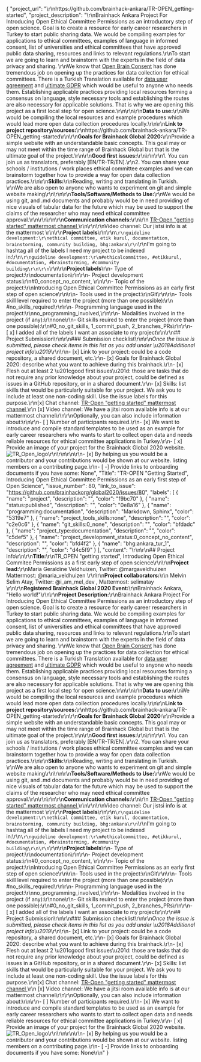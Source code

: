 {
  "project_url": "\r\nhttps://github.com/brainhack-ankara/TR-OPEN_getting-started",
  "project_description": "\r\nBrainhack Ankara Project For Introducing Open Ethical Committee Permissions as an introductory step of open science. Goal is to create a resource for early career researchers in Turkey to start public sharing data. We would be compiling examples for applications to ethical committees, examples of language in informed consent, list of universities and ethical committees that have approved public data sharing, resources and links to relevant regulations.\r\nTo start we are going to learn and brainstorm with the experts in the field of data  privacy and sharing. \r\nWe know that [Open Brain Consent](https://open-brain-consent.readthedocs.io/en/stable/) has done tremendous job on opening up the practices for data collection for ethical committees. There is  a Turkish Translation available for [data user agreement](https://github.com/con/open-brain-consent/blob/a8070f4d09134b1a130d80269e13007f154e1a1b/docs/source/gdpr/i18n/data_user_agreement.tr.rst) and [ultimate GDPR](https://github.com/con/open-brain-consent/blob/a8070f4d09134b1a130d80269e13007f154e1a1b/docs/source/gdpr/i18n/ultimate_gdpr.tr.rst) which would be useful to anyone who needs them. Establishing applicable practices providing local resources forming a consensus on language, style necessary tools and  establishing the routes are also necessary for applicable solutions. That is why we are opening this project as a first local step for open science.\r\n\r\n\r\n**Data to use:**\r\nWe would be compiling the local resources and example procedures which would lead more open data collection procedures locally.\r\n\r\n**Link to project repository/sources:**\r\nhttps://github.com/brainhack-ankara/TR-OPEN_getting-started\r\n\r\n**Goals for Brainhack Global 2020:**\r\nProvide a simple website with an understandable basic concepts. This goal may or may not meet within the time range of Brainhack Global but that is the ultimate goal of the project.\r\n\r\n**Good first issues:**\r\n<!-- Add a list of tasks to help new contributors find easy gateways into open source projects. -->\r\n\r\n1. You can join us as translators, preferably [EN/TR-TR/EN].\r\n2. You can share your schools / institutions / work places ethical committee examples and we can brainstorm together how to provide a way for open data collection practices.\r\n\r\n**Skills:**\r\nReading, writing and translating in Turkish. \r\nWe are also open to anyone who wants to experiment on git and simple website making\r\n<!-- Add a list of skills needed to contribute to this project. Try to think of both coding and non-coding skills. You can provide predefined skill levels, but it\u2019s better if you give concrete examples of the type of task contributors will be facing. Please make sure you create equal opportunities to accommodate the newcomers in your project to learn from each other and share the experiences. -->\r\n\r\n**Tools/Software/Methods to Use:**\r\nWe would be using git, and .md documents and probably would be in need  providing of nice visuals of tabular data for the future which may be used to support the claims of the researcher who may need ethical committee approval.\r\n\r\n<!-- Add a list of tools/software/methods that are advised to be installed/reviewed ahead of the event to gain a bit of time with the installation of the software, preparation of the environments or describing the methods that will be needed to contribute to this project. Try to think of both coding and non-coding details regarding such to be listed. -->\r\n\r\n**Communication channels:**\r\n\r\n [TR-Open \"getting started\" mattermost channel ](https://mattermost.brainhack.org/brainhack/channels/tr-open-getting-started)\r\n\r\n\r\nVideo channel: Our jistsi info is at  the mattermost \r\n\r\n**Project labels**\r\n\r\n```\r\nguideline development:\r\nethical committee, etik kurul, documentation, brainstorming, community building, bhg:ankara\r\n```\r\nI'm going to hashtag all of the labels I need my project to be indexed in:\r\n```\r\nguideline development:\r\n#ethicalcommittee, #etikkurul, #documentation, #brainstorming, #community building\r\n\r\n```\r\n\r\n**Project labels**\r\n- Type of project:\r\ndocumentation\r\n\r\n- Project development status:\r\n#0_concept_no_content, \r\n\r\n- Topic of the project:\r\nIntroducing Open Ethical Committee Permissions as an early first step of open science\r\n\r\n- Tools used in the project:\r\nGit\r\n\r\n- Tools skill level required to enter the project (more than one possible):\r\n #no_skills_required\r\n\r\n- Programming language used in the project:\r\nno_programming_involved,\r\n\r\n- Modalities involved in the project (if any):\r\nnone\r\n- Git skills reuired to enter the project (more than one possible):\r\n#0_no_git_skills, 1_commit_push, 2_branches_PRs\r\n\r\n- [ x] I added all of the labels I want an associate to my project\r\n\r\n## Project Submission\r\n\r\n### Submission checklist\r\n\r\n*Once the issue is submitted, please check items in this list as you add under \u2018Additional project info\u2019*\r\n\r\n- [x] Link to your project: could be a code repository, a shared document, etc.\r\n- [x] Goals for Brainhack Global 2020: describe what you want to achieve during this brainhack.\r\n- [x] Flesh out at least 2 \u201cgood first issues\u201d: those are tasks that do not require any prior knowledge about your project, could be defined as issues in a GitHub repository, or in a shared document.\r\n- [x] Skills: list skills that would be particularly suitable for your project. We ask you to include at least one non-coding skill. Use the issue labels for this purpose.\r\n[x] Chat channel: [TR-Open \"getting started\" mattermost channel ](https://mattermost.brainhack.org/brainhack/channels/tr-open-getting-started)\r\n [x] Video channel: We have a jitsi room available info is at our mattermost channel\r\n\r\nOptionally, you can also include information about:\r\n\r\n- [ ] Number of participants required.\r\n- [x] We want to introduce and compile standard templates to be used as an example for early career researchers who wants to start to collect open data and needs reliable resources for ethical committee applications in Turkey.\r\n- [ x] Provide an image of your project for the Brainhack Global 2020 website. ![TR_Open_logo](https://raw.githubusercontent.com/brainhack-ankara/TR-OPEN_getting-started/main/Tr-Open-logo.jpg)\r\n<!-- You can put an image anywhere in this issue and it will be used to build your project page on the website. -->\r\n\r\n\r\n- [x] By helping us you would be a  contributor and your contributions would be shown at our website. listing members on a contributing page.\r\n- [ -] Provide links to onboarding documents if you have some: None",
  "Title": "TR-OPEN \"Getting Started\", Introducing Open Ethical Committee Permissions as an early first step of Open Science",
  "issue_number": 80,
  "link_to_issue": "https://github.com/brainhackorg/global2020/issues/80",
  "labels": [
    {
      "name": "project",
      "description": "",
      "color": "f9bc70"
    },
    {
      "name": "status:published",
      "description": "",
      "color": "0e8a16"
    },
    {
      "name": "programming:documentation",
      "description": "Markdown, Sphinx",
      "color": "5319e7"
    },
    {
      "name": "project_tools_skills:none",
      "description": "",
      "color": "c2e0c6"
    },
    {
      "name": "git_skills:0_none",
      "description": "",
      "color": "bfdadc"
    },
    {
      "name": "project_type:documentation",
      "description": "",
      "color": "c5def5"
    },
    {
      "name": "project_development_status:0_concept_no_content",
      "description": "",
      "color": "bfd4f2"
    },
    {
      "name": "bhg:ankara_tur_1",
      "description": "",
      "color": "d4c5f9"
    }
  ],
  "content": "<!-- Guidelines\r\n\r\nWe are very excited to meet you at Brainhack Global 2020 \ud83c\udf89. To submit a project, you need to be an attendee to one of the Brainhack Global 2020 events listed on the [Brainhack Global 2020 webpage](https://brainhack.org/global2020/events/). Please, register for the event that is most suitable to your location, time zone, interest, and/or project prior to submitting one. Thank you!\r\n\r\nWe have prepared a checklist to help with your project submission. Here is how to proceed:\r\n\r\nBefore filling in any part please check items in the checklist below as you go through them.\r\nOnce you are done (at least all 'required' items must be provided), please delete the \"Guidelines\" section, submit your issue and add a comment saying 'Hi @Brainhack-Global/project-monitors: my project is ready!'\r\nThank you!\r\n\r\nAfter the issue is submitted, we will assign a 'project monitor' from the event location that you are registered with to review your submission. Once the submission is approved by the 'project monitor', they will add the label 'Project is ready' and it will appear on [Brainhack Global 2020 Projects](https://brainhack.org/global2020/projects) page with a separate project dedicated webpage. \r\n\r\nNote that you can always update your issue which will also change your page on the website accordingly.\r\n\r\nIf at any time you need help from us or anything is unclear, please add a comment and ping your project monitor. Our team is here to help! -->\r\n\r\n## Project info\r\n\r\n**Title:**\r\nTR_OPEN \"getting started\", Introducing Open Ethical Commitee Permissions as a first early step of open science\r\n\r\n**Project lead:**\r\nMaria Geraldine Veldhuizen, Twitter: @margaveldhuizen Mattermost: @maria_veldhuizen \r\n\r\n**Project collaborators:**\r\n Melvin Selim Atay, Twitter: @i_am_mel_dev , Mattermost: selimatay \r\n\r\n**Registered Brainhack Global 2020 Event:**\r\nBrainhack Ankara, \"Hello world!\"\r\n\r\n**Project Description:**\r\nBrainhack Ankara Project For Introducing Open Ethical Committee Permissions as an introductory step of open science. Goal is to create a resource for early career researchers in Turkey to start public sharing data. We would be compiling examples for applications to ethical committees, examples of language in informed consent, list of universities and ethical committees that have approved public data sharing, resources and links to relevant regulations.\r\nTo start we are going to learn and brainstorm with the experts in the field of data  privacy and sharing. \r\nWe know that [Open Brain Consent](https://open-brain-consent.readthedocs.io/en/stable/) has done tremendous job on opening up the practices for data collection for ethical committees. There is  a Turkish Translation available for [data user agreement](https://github.com/con/open-brain-consent/blob/a8070f4d09134b1a130d80269e13007f154e1a1b/docs/source/gdpr/i18n/data_user_agreement.tr.rst) and [ultimate GDPR](https://github.com/con/open-brain-consent/blob/a8070f4d09134b1a130d80269e13007f154e1a1b/docs/source/gdpr/i18n/ultimate_gdpr.tr.rst) which would be useful to anyone who needs them. Establishing applicable practices providing local resources forming a consensus on language, style necessary tools and  establishing the routes are also necessary for applicable solutions. That is why we are opening this project as a first local step for open science.\r\n\r\n\r\n**Data to use:**\r\nWe would be compiling the local resources and example procedures which would lead more open data collection procedures locally.\r\n\r\n**Link to project repository/sources:**\r\nhttps://github.com/brainhack-ankara/TR-OPEN_getting-started\r\n\r\n**Goals for Brainhack Global 2020:**\r\nProvide a simple website with an understandable basic concepts. This goal may or may not meet within the time range of Brainhack Global but that is the ultimate goal of the project.\r\n\r\n**Good first issues:**\r\n<!-- Add a list of tasks to help new contributors find easy gateways into open source projects. -->\r\n\r\n1. You can join us as translators, preferably [EN/TR-TR/EN].\r\n2. You can share your schools / institutions / work places ethical committee examples and we can brainstorm together how to provide a way for open data collection practices.\r\n\r\n**Skills:**\r\nReading, writing and translating in Turkish. \r\nWe are also open to anyone who wants to experiment on git and simple website making\r\n<!-- Add a list of skills needed to contribute to this project. Try to think of both coding and non-coding skills. You can provide predefined skill levels, but it\u2019s better if you give concrete examples of the type of task contributors will be facing. Please make sure you create equal opportunities to accommodate the newcomers in your project to learn from each other and share the experiences. -->\r\n\r\n**Tools/Software/Methods to Use:**\r\nWe would be using git, and .md documents and probably would be in need  providing of nice visuals of tabular data for the future which may be used to support the claims of the researcher who may need ethical committee approval.\r\n\r\n<!-- Add a list of tools/software/methods that are advised to be installed/reviewed ahead of the event to gain a bit of time with the installation of the software, preparation of the environments or describing the methods that will be needed to contribute to this project. Try to think of both coding and non-coding details regarding such to be listed. -->\r\n\r\n**Communication channels:**\r\n\r\n [TR-Open \"getting started\" mattermost channel ](https://mattermost.brainhack.org/brainhack/channels/tr-open-getting-started)\r\n\r\n\r\nVideo channel: Our jistsi info is at  the mattermost \r\n\r\n**Project labels**\r\n\r\n```\r\nguideline development:\r\nethical committee, etik kurul, documentation, brainstorming, community building, bhg:ankara\r\n```\r\nI'm going to hashtag all of the labels I need my project to be indexed in:\r\n```\r\nguideline development:\r\n#ethicalcommittee, #etikkurul, #documentation, #brainstorming, #community building\r\n\r\n```\r\n\r\n**Project labels**\r\n- Type of project:\r\ndocumentation\r\n\r\n- Project development status:\r\n#0_concept_no_content, \r\n\r\n- Topic of the project:\r\nIntroducing Open Ethical Committee Permissions as an early first step of open science\r\n\r\n- Tools used in the project:\r\nGit\r\n\r\n- Tools skill level required to enter the project (more than one possible):\r\n #no_skills_required\r\n\r\n- Programming language used in the project:\r\nno_programming_involved,\r\n\r\n- Modalities involved in the project (if any):\r\nnone\r\n- Git skills reuired to enter the project (more than one possible):\r\n#0_no_git_skills, 1_commit_push, 2_branches_PRs\r\n\r\n- [ x] I added all of the labels I want an associate to my project\r\n\r\n## Project Submission\r\n\r\n### Submission checklist\r\n\r\n*Once the issue is submitted, please check items in this list as you add under \u2018Additional project info\u2019*\r\n\r\n- [x] Link to your project: could be a code repository, a shared document, etc.\r\n- [x] Goals for Brainhack Global 2020: describe what you want to achieve during this brainhack.\r\n- [x] Flesh out at least 2 \u201cgood first issues\u201d: those are tasks that do not require any prior knowledge about your project, could be defined as issues in a GitHub repository, or in a shared document.\r\n- [x] Skills: list skills that would be particularly suitable for your project. We ask you to include at least one non-coding skill. Use the issue labels for this purpose.\r\n[x] Chat channel: [TR-Open \"getting started\" mattermost channel ](https://mattermost.brainhack.org/brainhack/channels/tr-open-getting-started)\r\n [x] Video channel: We have a jitsi room available info is at our mattermost channel\r\n\r\nOptionally, you can also include information about:\r\n\r\n- [ ] Number of participants required.\r\n- [x] We want to introduce and compile standard templates to be used as an example for early career researchers who wants to start to collect open data and needs reliable resources for ethical committee applications in Turkey.\r\n- [ x] Provide an image of your project for the Brainhack Global 2020 website. ![TR_Open_logo](https://raw.githubusercontent.com/brainhack-ankara/TR-OPEN_getting-started/main/Tr-Open-logo.jpg)\r\n<!-- You can put an image anywhere in this issue and it will be used to build your project page on the website. -->\r\n\r\n\r\n- [x] By helping us you would be a  contributor and your contributions would be shown at our website. listing members on a contributing page.\r\n- [ -] Provide links to onboarding documents if you have some: None\r\n"
}